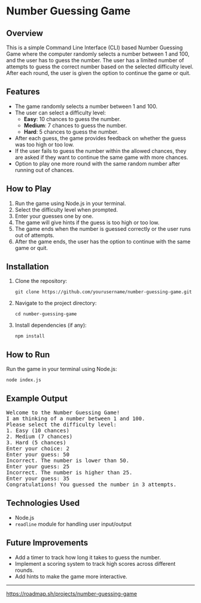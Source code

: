 <h1>Number Guessing Game</h1>

<h2>Overview</h2>
<p>This is a simple Command Line Interface (CLI) based Number Guessing Game where the computer randomly selects a number between 1 and 100, and the user has to guess the number. The user has a limited number of attempts to guess the correct number based on the selected difficulty level. After each round, the user is given the option to continue the game or quit.</p>

<h2>Features</h2>
<ul>
  <li>The game randomly selects a number between 1 and 100.</li>
  <li>The user can select a difficulty level:
    <ul>
      <li><b>Easy</b>: 10 chances to guess the number.</li>
      <li><b>Medium</b>: 7 chances to guess the number.</li>
      <li><b>Hard</b>: 5 chances to guess the number.</li>
    </ul>
  </li>
  <li>After each guess, the game provides feedback on whether the guess was too high or too low.</li>
  <li>If the user fails to guess the number within the allowed chances, they are asked if they want to continue the same game with more chances.</li>
  <li>Option to play one more round with the same random number after running out of chances.</li>
</ul>

<h2>How to Play</h2>
<ol>
  <li>Run the game using Node.js in your terminal.</li>
  <li>Select the difficulty level when prompted.</li>
  <li>Enter your guesses one by one.</li>
  <li>The game will give hints if the guess is too high or too low.</li>
  <li>The game ends when the number is guessed correctly or the user runs out of attempts.</li>
  <li>After the game ends, the user has the option to continue with the same game or quit.</li>
</ol>

<h2>Installation</h2>
<ol>
  <li>Clone the repository:
    <pre><code>git clone https://github.com/yourusername/number-guessing-game.git</code></pre>
  </li>
  <li>Navigate to the project directory:
    <pre><code>cd number-guessing-game</code></pre>
  </li>
  <li>Install dependencies (if any):
    <pre><code>npm install</code></pre>
  </li>
</ol>

<h2>How to Run</h2>
<p>Run the game in your terminal using Node.js:</p>
<pre><code>node index.js</code></pre>

<h2>Example Output</h2>
<pre>
Welcome to the Number Guessing Game!
I am thinking of a number between 1 and 100.
Please select the difficulty level:
1. Easy (10 chances)
2. Medium (7 chances)
3. Hard (5 chances)
Enter your choice: 2
Enter your guess: 50
Incorrect. The number is lower than 50.
Enter your guess: 25
Incorrect. The number is higher than 25.
Enter your guess: 35
Congratulations! You guessed the number in 3 attempts.
</pre>

<h2>Technologies Used</h2>
<ul>
  <li>Node.js</li>
  <li><code>readline</code> module for handling user input/output</li>
</ul>

<h2>Future Improvements</h2>
<ul>
  <li>Add a timer to track how long it takes to guess the number.</li>
  <li>Implement a scoring system to track high scores across different rounds.</li>
  <li>Add hints to make the game more interactive.</li>
</ul>

---

https://roadmap.sh/projects/number-guessing-game
